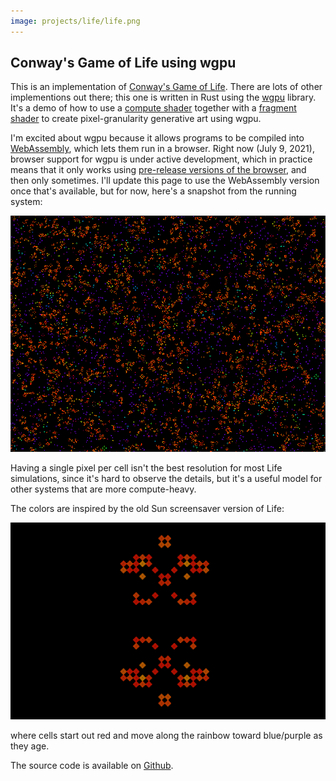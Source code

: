 ```yaml
---
image: projects/life/life.png
---
```


## Conway's Game of Life using wgpu

This is an implementation of [Conway's Game of
Life](https://en.wikipedia.org/wiki/Conway%27s_Game_of_Life).
There are lots of other implementions out there; this one is written in
Rust using the [wgpu](https://wgpu.rs/) library. It's a demo of how to use a
[compute shader](https://www.khronos.org/opengl/wiki/Compute_Shader) together
with a [fragment shader](https://www.khronos.org/opengl/wiki/Fragment_Shader)
to create pixel-granularity generative art using wgpu.

I'm excited about wgpu because it allows programs to be compiled into
[WebAssembly](https://webassembly.org/), which lets them run in a browser.
Right now (July 9, 2021), browser support for wgpu is under active
development, which in practice means that it only works using [pre-release
versions of the browser](https://wiki.mozilla.org/Nightly), and then only
sometimes.  I'll update this page to use the WebAssembly version once that's
available, but for now, here's a snapshot from the running system:

![](life.png)

Having a single pixel per cell isn't the best resolution for most Life
simulations, since it's hard to observe the details, but it's a useful
model for other systems that are more compute-heavy.

The colors are inspired by the old Sun screensaver version of Life:

![](sun.png)

where cells start out red and move along the rainbow toward blue/purple
as they age.

The source code is available on [Github](https://github.com/blakej11/wgpu-life).
